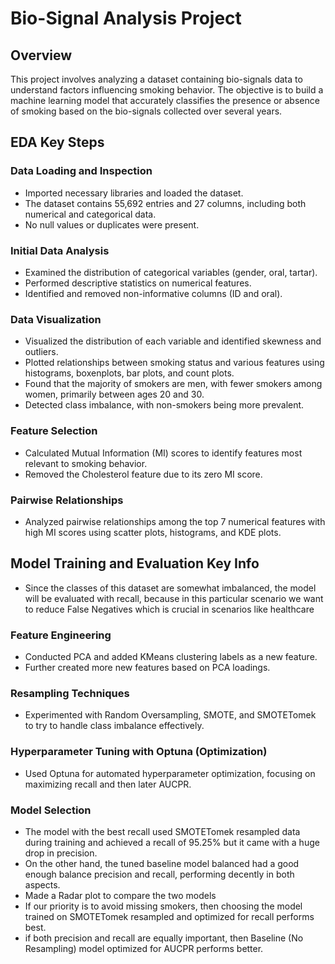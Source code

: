# Bio-Signal Analysis Project

## Overview
This project involves analyzing a dataset containing bio-signals data to understand factors influencing smoking behavior. The objective is to build a machine learning model that accurately 
classifies the presence or absence of smoking based on the bio-signals collected over several years.

## EDA Key Steps

### Data Loading and Inspection

- Imported necessary libraries and loaded the dataset.
- The dataset contains 55,692 entries and 27 columns, including both numerical and categorical data.
- No null values or duplicates were present.

### Initial Data Analysis

- Examined the distribution of categorical variables (gender, oral, tartar).
- Performed descriptive statistics on numerical features.
- Identified and removed non-informative columns (ID and oral).

### Data Visualization

- Visualized the distribution of each variable and identified skewness and outliers.
- Plotted relationships between smoking status and various features using histograms, boxenplots, bar plots, and count plots.
- Found that the majority of smokers are men, with fewer smokers among women, primarily between ages 20 and 30.
- Detected class imbalance, with non-smokers being more prevalent.

### Feature Selection

- Calculated Mutual Information (MI) scores to identify features most relevant to smoking behavior.
- Removed the Cholesterol feature due to its zero MI score.

### Pairwise Relationships

- Analyzed pairwise relationships among the top 7 numerical features with high MI scores using scatter plots, histograms, and KDE plots.

## Model Training and Evaluation Key Info

- Since the classes of this dataset are somewhat imbalanced, the model will be evaluated with recall, because in this particular scenario we want to reduce False Negatives which is crucial in scenarios like healthcare

### Feature Engineering

- Conducted PCA and added KMeans clustering labels as a new feature.
- Further created more new features based on PCA loadings.

### Resampling Techniques

- Experimented with Random Oversampling, SMOTE, and SMOTETomek to try to handle class imbalance effectively.

### Hyperparameter Tuning with Optuna (Optimization)

- Used Optuna for automated hyperparameter optimization, focusing on maximizing recall and then later AUCPR.

### Model Selection

- The model with the best recall used SMOTETomek resampled data during training and achieved a recall of 95.25% but it came with a huge drop in precision.
- On the other hand, the tuned baseline model balanced had a good enough balance precision and recall, performing decently in both aspects.
- Made a Radar plot to compare the two models
- If our priority is to avoid missing smokers, then choosing the model trained on SMOTETomek resampled and optimized for recall performs best.
- if both precision and recall are equally important, then Baseline (No Resampling) model optimized for AUCPR performs better.
